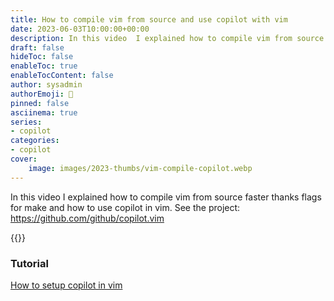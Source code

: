 ```yaml
---
title: How to compile vim from source and use copilot with vim
date: 2023-06-03T10:00:00+00:00
description: In this video  I explained how to compile vim from source faster thanks flags for make and how to use copilot in vim.
draft: false
hideToc: false
enableToc: true
enableTocContent: false
author: sysadmin
authorEmoji: 🐧
pinned: false
asciinema: true
series:
- copilot
categories:
- copilot
cover:
    image: images/2023-thumbs/vim-compile-copilot.webp
---
```

In this video  I explained how to compile vim from source faster thanks flags for make and how to use copilot in vim. See the project: https://github.com/github/copilot.vim

{{<youtube aakk18CHm8s>}}

### Tutorial
[How to setup copilot in vim](/en/blog/how-to-setup-copilot)

